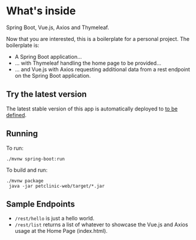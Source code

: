 # What's inside

Spring Boot, Vue.js, Axios and Thymeleaf.

Now that you are interested, this is a boilerplate for a personal project. The boilerplate is: 

- A Spring Boot application...
- ... with Thymeleaf handling the home page to be provided...
- ... and Vue.js with Axios requesting additional data from a rest endpoint on the Spring Boot application.

## Try the latest version
The latest stable version of this app is automatically deployed to [to be defined]().

## Running
To run: 
```
./mvnw spring-boot:run
```

To build and run:
```
./mvnw package
 java -jar petclinic-web/target/*.jar
```

## Sample Endpoints

- `/rest/hello` is just a hello world.
- `/rest/list` returns a list of whatever to showcase the Vue.js and Axios usage at the Home Page (index.html).
